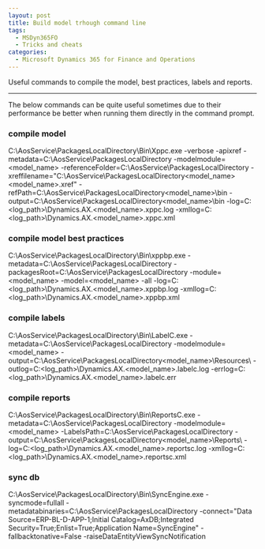 ```yaml
---
layout: post
title: Build model trhough command line
tags:
  - MSDyn365FO
  - Tricks and cheats
categories:
  - Microsoft Dynamics 365 for Finance and Operations
---
```


Useful commands to compile the model, best practices, labels and reports.

---

The below commands can be quite useful sometimes due to their performance be better when running them directly in the command prompt.

### compile model
C:\AosService\PackagesLocalDirectory\Bin\Xppc.exe -verbose -apixref -metadata=C:\AosService\PackagesLocalDirectory -modelmodule=<model_name> -referenceFolder=C:\AosService\PackagesLocalDirectory -xreffilename="C:\AosService\PackagesLocalDirectory\<model_name>\<model_name>.xref" -refPath=C:\AosService\PackagesLocalDirectory\<model_name>\bin -output=C:\AosService\PackagesLocalDirectory\<model_name>\bin -log=C:\<log_path>\Dynamics.AX.<model_name>.xppc.log -xmllog=C:\<log_path>\Dynamics.AX.<model_name>.xppc.xml

### compile model best practices
C:\AosService\PackagesLocalDirectory\Bin\xppbp.exe -metadata=C:\AosService\PackagesLocalDirectory -packagesRoot=C:\AosService\PackagesLocalDirectory -module=<model_name> -model=<model_name> -all -log=C:\<log_path>\Dynamics.AX.<model_name>.xppbp.log -xmllog=C:\<log_path>\Dynamics.AX.<model_name>.xppbp.xml

### compile labels
C:\AosService\PackagesLocalDirectory\Bin\LabelC.exe -metadata=C:\AosService\PackagesLocalDirectory -modelmodule=<model_name> -output=C:\AosService\PackagesLocalDirectory\<model_name>\Resources\ -outlog=C:\<log_path>\Dynamics.AX.<model_name>.labelc.log -errlog=C:\<log_path>\Dynamics.AX.<model_name>.labelc.err

### compile reports
C:\AosService\PackagesLocalDirectory\Bin\ReportsC.exe -metadata=C:\AosService\PackagesLocalDirectory -modelmodule=<model_name> -LabelsPath=C:\AosService\PackagesLocalDirectory -output=C:\AosService\PackagesLocalDirectory\<model_name>\Reports\ -log=C:\<log_path>\Dynamics.AX.<model_name>.reportsc.log -xmllog=C:\<log_path>\Dynamics.AX.<model_name>.reportsc.xml

### sync db
C:\AosService\PackagesLocalDirectory\Bin\SyncEngine.exe -syncmode=fullall -metadatabinaries=C:\AosService\PackagesLocalDirectory -connect="Data Source=ERP-BL-D-APP-1;Initial Catalog=AxDB;Integrated Security=True;Enlist=True;Application Name=SyncEngine" -fallbacktonative=False -raiseDataEntityViewSyncNotification

